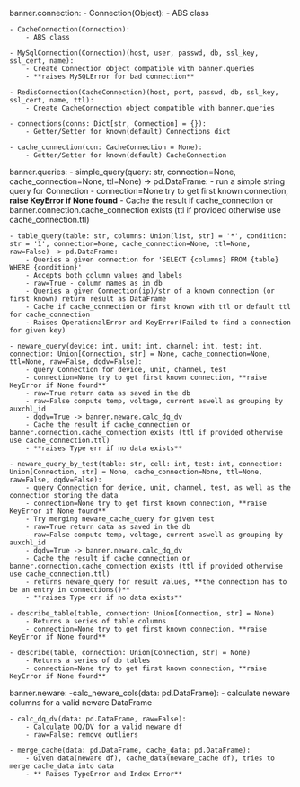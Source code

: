 banner.connection:
    - Connection(Object):
        - ABS class

    - CacheConnection(Connection):
        - ABS class

    - MySqlConnection(Connection)(host, user, passwd, db, ssl_key, ssl_cert, name):
        - Create Connection object compatible with banner.queries  
        - **raises MySQLError for bad connection**

    - RedisConnection(CacheConnection)(host, port, passwd, db, ssl_key, ssl_cert, name, ttl):
        - Create CacheConnection object compatible with banner.queries  

    - connections(conns: Dict[str, Connection] = {}):
        - Getter/Setter for known(default) Connections dict

    - cache_connection(con: CacheConnection = None):
        - Getter/Setter for known(default) CacheConnection

banner.queries:
    - simple_query(query: str, connection=None, cache_connection=None, ttl=None) -> pd.DataFrame:
        - run a simple string query for Connection
        - connection=None try to get first known connection, **raise KeyError if None found**
        - Cache the result if cache_connection or banner.connection.cache_connection exists (ttl if provided otherwise use cache_connection.ttl)

    - table_query(table: str, columns: Union[list, str] = '*', condition: str = '1', connection=None, cache_connection=None, ttl=None, raw=False) -> pd.DataFrame:
        - Queries a given connection for 'SELECT {columns} FROM {table} WHERE {condition}'
        - Accepts both column values and labels
        - raw=True - column names as in db
        - Queries a given Connection(ip)/str of a known connection (or first known) return result as DataFrame
        - Cache if cache_connection or first known with ttl or default ttl for cache_connection
        - Raises OperationalError and KeyError(Failed to find a connection for given key) 

    - neware_query(device: int, unit: int, channel: int, test: int, connection: Union[Connection, str] = None, cache_connection=None, ttl=None, raw=False, dqdv=False):
        - query Connection for device, unit, channel, test 
        - connection=None try to get first known connection, **raise KeyError if None found**
        - raw=True return data as saved in the db
        - raw=False compute temp, voltage, current aswell as grouping by auxchl_id
        - dqdv=True -> banner.neware.calc_dq_dv 
        - Cache the result if cache_connection or banner.connection.cache_connection exists (ttl if provided otherwise use cache_connection.ttl)
        - **raises Type err if no data exists**

    - neware_query_by_test(table: str, cell: int, test: int, connection: Union[Connection, str] = None, cache_connection=None, ttl=None, raw=False, dqdv=False):
        - query Connection for device, unit, channel, test, as well as the connection storing the data
        - connection=None try to get first known connection, **raise KeyError if None found**
        - Try merging neware_cache_query for given test
        - raw=True return data as saved in the db
        - raw=False compute temp, voltage, current aswell as grouping by auxchl_id
        - dqdv=True -> banner.neware.calc_dq_dv 
        - Cache the result if cache_connection or banner.connection.cache_connection exists (ttl if provided otherwise use cache_connection.ttl)
        - returns neware_query for result values, **the connection has to be an entry in connections()**
        - **raises Type err if no data exists**
    
    - describe_table(table, connection: Union[Connection, str] = None)
        - Returns a series of table columns
        - connection=None try to get first known connection, **raise KeyError if None found**

    - describe(table, connection: Union[Connection, str] = None)
        - Returns a series of db tables
        - connection=None try to get first known connection, **raise KeyError if None found**

banner.neware:
    -calc_neware_cols(data: pd.DataFrame):
        - calculate neware columns for a valid neware DataFrame

    - calc_dq_dv(data: pd.DataFrame, raw=False):
        - Calculate DQ/DV for a valid neware df
        - raw=False: remove outliers

    - merge_cache(data: pd.DataFrame, cache_data: pd.DataFrame):
        - Given data(neware df), cache_data(neware_cache df), tries to merge cache_data into data  
        - ** Raises TypeError and Index Error**